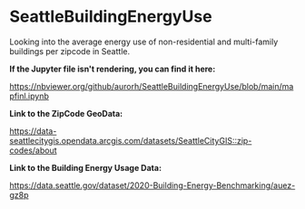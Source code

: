 # SeattleBuildingEnergyUse
Looking into the average energy use of non-residential and multi-family buildings per zipcode in Seattle.


**If the Jupyter file isn't rendering, you can find it here:**

https://nbviewer.org/github/aurorh/SeattleBuildingEnergyUse/blob/main/mapfinl.ipynb

**Link to the ZipCode GeoData:**

https://data-seattlecitygis.opendata.arcgis.com/datasets/SeattleCityGIS::zip-codes/about

**Link to the Building Energy Usage Data:**

https://data.seattle.gov/dataset/2020-Building-Energy-Benchmarking/auez-gz8p

